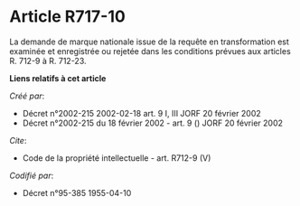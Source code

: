 # Article R717-10

La demande de marque nationale issue de la requête en transformation est examinée et enregistrée ou rejetée dans les
conditions prévues aux articles R. 712-9 à R. 712-23.

**Liens relatifs à cet article**

_Créé par_:

  - Décret n°2002-215 2002-02-18 art. 9 I, III JORF 20 février 2002
  - Décret n°2002-215 du 18 février 2002 - art. 9 () JORF 20 février 2002

_Cite_:

  - Code de la propriété intellectuelle - art. R712-9 (V)

_Codifié par_:

  - Décret n°95-385 1955-04-10
